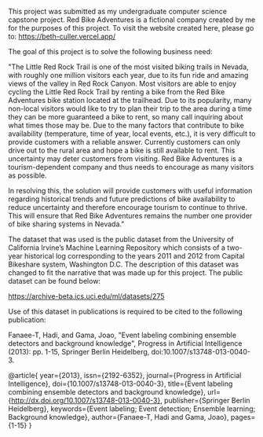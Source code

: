 This project was submitted as my undergraduate computer science capstone project. Red Bike Adventures is a fictional company created by me for the purposes of this project. To visit the website created here, please go to: https://beth-culler.vercel.app/

The goal of this project is to solve the following business need:

"The Little Red Rock Trail is one of the most visited biking trails in Nevada, with roughly one million
visitors each year, due to its fun ride and amazing views of the valley in Red Rock Canyon. Most visitors
are able to enjoy cycling the Little Red Rock Trail by renting a bike from the Red Bike Adventures bike station 
located at the trailhead. Due to its popularity, many non-local visitors would like to try to plan their trip to 
the area during a time they can be more guaranteed a bike to rent, so many call inquiring about what times those 
may be. Due to the many factors that contribute to bike availability (temperature, time of year, local events, etc.), 
it is very difficult to provide customers with a reliable answer. Currently customers can only drive out to the rural 
area and hope a bike is still available to rent. This uncertainty may deter customers from visiting.
Red Bike Adventures is a tourism-dependent company and thus needs to encourage as many visitors as possible.

In resolving this, the solution will provide customers with useful information regarding historical trends
and future predictions of bike availability to reduce uncertainty and therefore encourage tourism to
continue to thrive. This will ensure that Red Bike Adventures remains the number one provider of bike
sharing systems in Nevada."


The dataset that was used is the public dataset from the University of
California Irvine’s Machine Learning Repository which consists of a two-year historical log
corresponding to the years 2011 and 2012 from Capital Bikeshare system, Washington D.C. The description of this dataset was changed to fit the narrative that was made up for
this project. The public dataset can be found below:

https://archive-beta.ics.uci.edu/ml/datasets/275

Use of this dataset in publications is required to be cited to the following publication:

Fanaee-T, Hadi, and Gama, Joao, "Event labeling combining ensemble detectors and background knowledge", Progress in Artificial Intelligence (2013): pp. 1-15, Springer Berlin Heidelberg, doi:10.1007/s13748-013-0040-3.

@article{
	year={2013},
	issn={2192-6352},
	journal={Progress in Artificial Intelligence},
	doi={10.1007/s13748-013-0040-3},
	title={Event labeling combining ensemble detectors and background knowledge},
	url={http://dx.doi.org/10.1007/s13748-013-0040-3},
	publisher={Springer Berlin Heidelberg},
	keywords={Event labeling; Event detection; Ensemble learning; Background knowledge},
	author={Fanaee-T, Hadi and Gama, Joao},
	pages={1-15}
}
